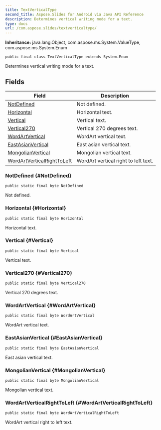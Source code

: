 ```yaml
---
title: TextVerticalType
second_title: Aspose.Slides for Android via Java API Reference
description: Determines vertical writing mode for a text.
type: docs
url: /com.aspose.slides/textverticaltype/
---
```

**Inheritance:**
java.lang.Object, com.aspose.ms.System.ValueType, com.aspose.ms.System.Enum
```
public final class TextVerticalType extends System.Enum
```

Determines vertical writing mode for a text.
## Fields

| Field | Description |
| --- | --- |
| [NotDefined](#NotDefined) | Not defined. |
| [Horizontal](#Horizontal) | Horizontal text. |
| [Vertical](#Vertical) | Vertical text. |
| [Vertical270](#Vertical270) | Vertical 270 degrees text. |
| [WordArtVertical](#WordArtVertical) | WordArt vertical text. |
| [EastAsianVertical](#EastAsianVertical) | East asian vertical text. |
| [MongolianVertical](#MongolianVertical) | Mongolian vertical text. |
| [WordArtVerticalRightToLeft](#WordArtVerticalRightToLeft) | WordArt vertical right to left text. |
### NotDefined {#NotDefined}
```
public static final byte NotDefined
```


Not defined.

### Horizontal {#Horizontal}
```
public static final byte Horizontal
```


Horizontal text.

### Vertical {#Vertical}
```
public static final byte Vertical
```


Vertical text.

### Vertical270 {#Vertical270}
```
public static final byte Vertical270
```


Vertical 270 degrees text.

### WordArtVertical {#WordArtVertical}
```
public static final byte WordArtVertical
```


WordArt vertical text.

### EastAsianVertical {#EastAsianVertical}
```
public static final byte EastAsianVertical
```


East asian vertical text.

### MongolianVertical {#MongolianVertical}
```
public static final byte MongolianVertical
```


Mongolian vertical text.

### WordArtVerticalRightToLeft {#WordArtVerticalRightToLeft}
```
public static final byte WordArtVerticalRightToLeft
```


WordArt vertical right to left text.

